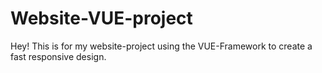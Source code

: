 # Website-VUE-project 
Hey! This is for my website-project using the VUE-Framework to create a fast responsive design.


